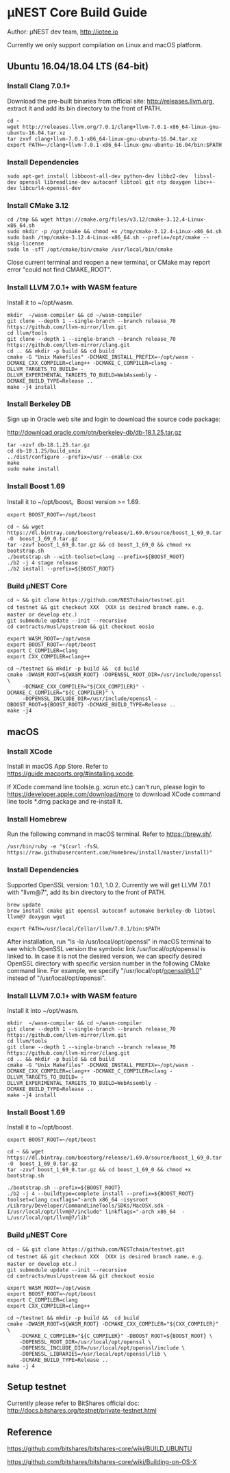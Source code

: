 # μNEST Core Build Guide

Author: μNEST dev team,  http://iotee.io



Currently we only support compilation on Linux and macOS platform.

## Ubuntu 16.04/18.04 LTS (64-bit)

### Install Clang 7.0.1+

Download the pre-built binaries from official site: http://releases.llvm.org, extract it and add its bin directory  to the front of PATH.

```
cd ~
wget http://releases.llvm.org/7.0.1/clang+llvm-7.0.1-x86_64-linux-gnu-ubuntu-16.04.tar.xz
tar zxvf clang+llvm-7.0.1-x86_64-linux-gnu-ubuntu-16.04.tar.xz
export PATH=~/clang+llvm-7.0.1-x86_64-linux-gnu-ubuntu-16.04/bin:$PATH
```

### Install Dependencies

```
sudo apt-get install libboost-all-dev python-dev libbz2-dev  libssl-dev openssl libreadline-dev autoconf libtool git ntp doxygen libc++-dev libcurl4-openssl-dev
```

### Install CMake 3.12

```
cd /tmp && wget https://cmake.org/files/v3.12/cmake-3.12.4-Linux-x86_64.sh
sudo mkdir -p /opt/cmake && chmod +x /tmp/cmake-3.12.4-Linux-x86_64.sh
sudo bash /tmp/cmake-3.12.4-Linux-x86_64.sh --prefix=/opt/cmake --skip-license
sudo ln -sfT /opt/cmake/bin/cmake /usr/local/bin/cmake
```

Close current terminal and reopen a new terminal, or CMake may report error "could not find CMAKE_ROOT".

### Install LLVM 7.0.1+ with WASM feature

Install it to ~/opt/wasm.

```
mkdir  ~/wasm-compiler && cd ~/wasm-compiler
git clone --depth 1 --single-branch --branch release_70 https://github.com/llvm-mirror/llvm.git
cd llvm/tools
git clone --depth 1 --single-branch --branch release_70 https://github.com/llvm-mirror/clang.git
cd .. && mkdir -p build && cd build
cmake -G "Unix Makefiles" -DCMAKE_INSTALL_PREFIX=~/opt/wasm -DCMAKE_CXX_COMPILER=clang++ -DCMAKE_C_COMPILER=clang -DLLVM_TARGETS_TO_BUILD= -DLLVM_EXPERIMENTAL_TARGETS_TO_BUILD=WebAssembly -DCMAKE_BUILD_TYPE=Release ..
make -j4 install
```

### Install Berkeley DB

Sign up in Oracle web site and login to download the source code package:

http://download.oracle.com/otn/berkeley-db/db-18.1.25.tar.gz

```
tar -xzvf db-18.1.25.tar.gz
cd db-18.1.25/build_unix
../dist/configure --prefix=/usr --enable-cxx
make
sudo make install
```

### Install Boost 1.69

Install it to ~/opt/boost。Boost version >= 1.69.

```
export BOOST_ROOT=~/opt/boost

cd ~ && wget https://dl.bintray.com/boostorg/release/1.69.0/source/boost_1_69_0.tar.gz -O  boost_1_69_0.tar.gz
tar -zxvf boost_1_69_0.tar.gz && cd boost_1_69_0 && chmod +x bootstrap.sh
./bootstrap.sh --with-toolset=clang --prefix=${BOOST_ROOT}
./b2 -j 4 stage release
./b2 install --prefix=${BOOST_ROOT}
```

### Build μNEST Core

```
cd ~ && git clone https://github.com/NESTchain/testnet.git
cd testnet && git checkout XXX （XXX is desired branch name，e.g. master or develop etc.）
git submodule update --init --recursive
cd contracts/musl/upstream && git checkout eosio

export WASM_ROOT=~/opt/wasm
export BOOST_ROOT=~/opt/boost
export C_COMPILER=clang
export CXX_COMPILER=clang++

cd ~/testnet && mkdir -p build &&  cd build
cmake -DWASM_ROOT=${WASM_ROOT} -DOPENSSL_ROOT_DIR=/usr/include/openssl \
     -DCMAKE_CXX_COMPILER="${CXX_COMPILER}" -DCMAKE_C_COMPILER="${C_COMPILER}" \
     -DOPENSSL_INCLUDE_DIR=/usr/include/openssl -DBOOST_ROOT=${BOOST_ROOT} -DCMAKE_BUILD_TYPE=Release ..
make -j4
```



## macOS

### Install XCode

Install in macOS App Store. Refer to <https://guide.macports.org/#installing.xcode>.

If XCode command line tools(e.g. xcrun etc.) can't run, please login to https://developer.apple.com/download/more to download XCode command line tools *.dmg package and re-install it.

### Install Homebrew

Run the following command in macOS terminal. Refer to <https://brew.sh/>.

```
/usr/bin/ruby -e "$(curl -fsSL https://raw.githubusercontent.com/Homebrew/install/master/install)"
```

### Install Dependencies

Supported OpenSSL version: 1.0.1, 1.0.2. Currently we will get LLVM 7.0.1 with "llvm@7", add its bin directory  to the front of PATH.

```
brew update
brew install cmake git openssl autoconf automake berkeley-db libtool llvm@7 doxygen wget

export PATH=/usr/local/Cellar/llvm/7.0.1/bin:$PATH
```

After installation, run "ls -la /usr/local/opt/openssl" in macOS terminal  to see which OpenSSL version  the symbolic link /usr/local/opt/openssl is linked to. In case it is not the desired version, we can specify desired OpenSSL directory with specific version number in the following CMake command line. For example,  we specify "/usr/local/opt/openssl@1.0" instead of "/usr/local/opt/openssl".

### Install LLVM 7.0.1+ with WASM feature

Install it into ~/opt/wasm.

```
mkdir  ~/wasm-compiler && cd ~/wasm-compiler
git clone --depth 1 --single-branch --branch release_70 https://github.com/llvm-mirror/llvm.git
cd llvm/tools
git clone --depth 1 --single-branch --branch release_70 https://github.com/llvm-mirror/clang.git
cd .. && mkdir -p build && cd build
cmake -G "Unix Makefiles" -DCMAKE_INSTALL_PREFIX=~/opt/wasm -DCMAKE_CXX_COMPILER=clang++ -DCMAKE_C_COMPILER=clang -DLLVM_TARGETS_TO_BUILD= -DLLVM_EXPERIMENTAL_TARGETS_TO_BUILD=WebAssembly -DCMAKE_BUILD_TYPE=Release ..
make -j4 install
```

### Install Boost 1.69

Install it to ~/opt/boost.

```
export BOOST_ROOT=~/opt/boost

cd ~ && wget https://dl.bintray.com/boostorg/release/1.69.0/source/boost_1_69_0.tar.gz -O  boost_1_69_0.tar.gz
tar -zxvf boost_1_69_0.tar.gz && cd boost_1_69_0 && chmod +x bootstrap.sh

./bootstrap.sh --prefix=${BOOST_ROOT}
./b2 -j 4 --buildtype=complete install --prefix=${BOOST_ROOT} toolset=clang cxxflags="-arch x86_64 -isysroot /Library/Developer/CommandLineTools/SDKs/MacOSX.sdk -I/usr/local/opt/llvm@7/include" linkflags="-arch x86_64  -L/usr/local/opt/llvm@7/lib"
```

### Build μNEST Core

```
cd ~ && git clone https://github.com/NESTchain/testnet.git
cd testnet && git checkout XXX （XXX is desired branch name，e.g. master or develop etc.）
git submodule update --init --recursive
cd contracts/musl/upstream && git checkout eosio

export WASM_ROOT=~/opt/wasm
export BOOST_ROOT=~/opt/boost
export C_COMPILER=clang
export CXX_COMPILER=clang++

cd ~/testnet && mkdir -p build &&  cd build
cmake -DWASM_ROOT=${WASM_ROOT} -DCMAKE_CXX_COMPILER="${CXX_COMPILER}" \
	-DCMAKE_C_COMPILER="${C_COMPILER}" -DBOOST_ROOT=${BOOST_ROOT} \
	-DOPENSSL_ROOT_DIR=/usr/local/opt/openssl \
	-DOPENSSL_INCLUDE_DIR=/usr/local/opt/openssl/include \
	-DOPENSSL_LIBRARIES=/usr/local/opt/openssl/lib \
	-DCMAKE_BUILD_TYPE=Release ..
make -j 4
```

## Setup testnet

Currently please refer to BitShares official doc: http://docs.bitshares.org/testnet/private-testnet.html



## Reference

https://github.com/bitshares/bitshares-core/wiki/BUILD_UBUNTU

https://github.com/bitshares/bitshares-core/wiki/Building-on-OS-X
